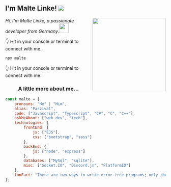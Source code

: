 <h2>I'm Malte Linke! <img src="https://visitor-badge.laobi.icu/badge?page_id=github-profile.dev-parzival.views"></h2>
<img align='right' src="https://media.giphy.com/media/M9gbBd9nbDrOTu1Mqx/giphy.gif" width="230">
<p><em>Hi, I'm Malte Linke, a passionate developer from Germany.<img src="https://media.giphy.com/media/WUlplcMpOCEmTGBtBW/giphy.gif" width="30"> 
</em></p>

👇 Hit in your console or terminal to connect with me.

```bash
npx malte
```
👆 Hit in your console or terminal to connect with me.

<h3 align="center">A little more about me...</h3>

```javascript
const malte = {
    pronouns: "He" | "Him",
    alias: "Parzival",
    code: ["Javascript", "Typescript", "C#", "C", "C++"],
    askMeAbout: ["web dev", "tech"],
    technologies: {
        frontEnd: {
            js: ["EJS"],
            css: ["bootstrap", "sass"]
        },
        backEnd: {
            js: ["node", "express"]
        },
        databases: ["MySql", "sqlite"],
        misc: ["Socket.IO", "Discord.js", "PlatformIO"]
    },
    funFact: "There are two ways to write error-free programs; only the third one works"
};
```
